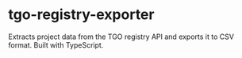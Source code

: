 # tgo-registry-exporter
Extracts project data from the TGO registry API and exports it to CSV format. Built with TypeScript.
